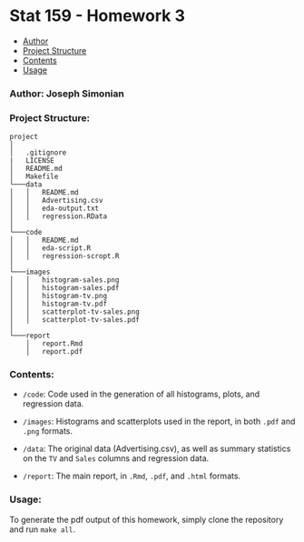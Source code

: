 # Stat 159 - Homework 3

- [Author](#author)
- [Project Structure](#project-structure)
- [Contents](#contents)
- [Usage](#usage)


### Author: Joseph Simonian

### Project Structure:

```
project
│
│   .gitignore
|   LICENSE
│   README.md
│   Makefile
└───data
│   │   README.md
│   │   Advertising.csv
│   │   eda-output.txt
│   │   regression.RData
│
└───code
│   │   README.md
│   │   eda-script.R
│   │   regression-scropt.R
│
└───images
│   │   histogram-sales.png
│   │   histogram-sales.pdf
│   │   histogram-tv.png
│   │   histogram-tv.pdf
│   │   scatterplot-tv-sales.png
│   │   scatterplot-tv-sales.pdf
│
└───report
    │   report.Rmd
    │   report.pdf
```

### Contents:

- `/code`: Code used in the generation of all histograms, plots, and regression data.

- `/images`: Histograms and scatterplots used in the report, in both `.pdf` and `.png` formats.

- `/data`: The original data (Advertising.csv), as well as summary statistics on the `TV` and `Sales` columns and regression data.

- `/report`: The main report, in `.Rmd`, `.pdf`, and `.html` formats.

### Usage:

To generate the pdf output of this homework, simply clone the repository and run `make all`.
